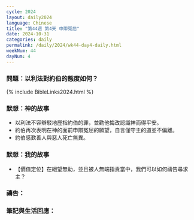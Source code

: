 ```yaml
---
cycle: 2024
layout: daily2024
language: Chinese
title: "第44週 第4天 申辯冤屈"
date: 2024-10-31
categories: daily
permalink: /daily/2024/wk44-day4-daily.html
weekNum: 44
dayNum: 4
---
```


### 問題：以利法對約伯的態度如何？

{% include BibleLinks2024.html %}

### 默想：神的故事
+ 以利法不容辯駁地歷指約伯的罪，並勸他悔改認識神而得平安。
+ 約伯再次表明在神的面前申辯冤屈的願望，自言僅守主的道並不偏離。
+ 約伯感歎善人與惡人死亡無異。

### 默想：我的故事
+ 【價值定位】在絕望無助，並且被人無端指責當中，我們可以如何禱告尋求主？

### 禱告：

### 筆記與生活回應：
